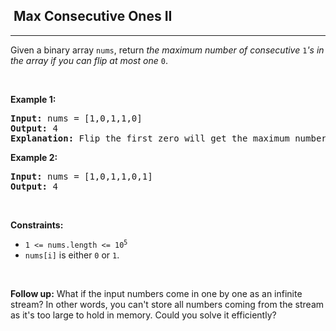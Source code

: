 <h2>  Max Consecutive Ones II</h2><hr><div><p>Given a binary array <code>nums</code>, return <em>the maximum number of consecutive </em><code>1</code><em>'s in the array if you can flip at most one</em> <code>0</code>.</p>

<p>&nbsp;</p>
<p><strong>Example 1:</strong></p>

<pre><strong>Input:</strong> nums = [1,0,1,1,0]
<strong>Output:</strong> 4
<strong>Explanation:</strong> Flip the first zero will get the maximum number of consecutive 1s. After flipping, the maximum number of consecutive 1s is 4.
</pre>

<p><strong>Example 2:</strong></p>

<pre><strong>Input:</strong> nums = [1,0,1,1,0,1]
<strong>Output:</strong> 4
</pre>

<p>&nbsp;</p>
<p><strong>Constraints:</strong></p>

<ul>
	<li><code>1 &lt;= nums.length &lt;= 10<sup style="">5</sup></code></li>
	<li><code>nums[i]</code> is either <code>0</code> or <code>1</code>.</li>
</ul>

<p>&nbsp;</p>
<p><strong>Follow up:</strong> What if the input numbers come in one by one as an infinite stream? In other words, you can't store all numbers coming from the stream as it's too large to hold in memory. Could you solve it efficiently?</p>
</div>